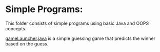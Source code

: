 # Simple Programs:
This folder consists of simple programs using basic Java and OOPS concepts.

[gameLauncher.java](./SimplePrograms/gameLauncher.java) is a simple guessing game that predicts the winner based on the guess.
